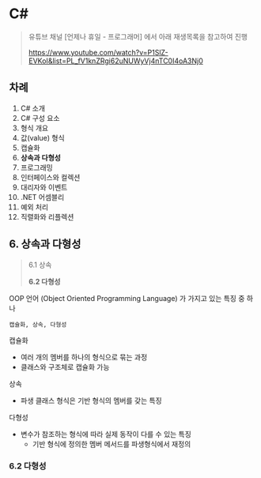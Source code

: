 # C# 

> 유튜브 채널 [언제나 휴일 - 프로그래머] 에서 아래 재생목록을 참고하여 진행
>
> https://www.youtube.com/watch?v=P1SlZ-EVKoI&list=PL_fV1knZRgi62uNUWyVj4nTC0I4oA3Nj0



## 차례

1. C# 소개
2. C# 구성 요소
3. 형식 개요
4. 값(value) 형식
5. 캡슐화
6. **상속과 다형성**
7. 프로그래밍
8. 인터페이스와 컬렉션
9. 대리자와 이벤트
10. .NET 어셈블리
11. 예외 처리
12. 직렬화와 리플렉션



## 6. 상속과 다형성

> 6.1 상속
>
> **6.2 다형성**

OOP 언어 (Object Oriented Programming Language) 가 가지고 있는 특징 중 하나

```
캡슐화, 상속, 다형성
```

캡슐화

- 여러 개의 멤버를 하나의 형식으로 묶는 과정
- 클래스와 구조체로 캡슐화 가능

상속

- 파생 클래스 형식은 기반 형식의 멤버를 갖는 특징

다형성

- 변수가 참조하는 형식에 따라 실제 동작이 다를 수 있는 특징
  - 기반 형식에 정의한 멤버 메서드를 파생형식에서 재정의

### 6.2 다형성


